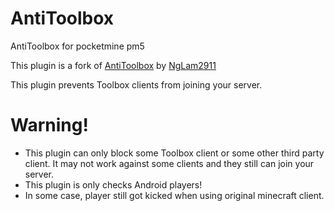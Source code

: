 # AntiToolbox
AntiToolbox for pocketmine pm5

This plugin is a fork of [AntiToolbox](https://github.com/NgLam2911/AntiToolBox) by [NgLam2911](https://github.com/NgLam2911)

This plugin prevents Toolbox clients from joining your server.
# Warning!
* This plugin can only block some Toolbox client or some other third party client. It may not work against some clients and they still can join your server.
* This plugin is only checks Android players!
* In some case, player still got kicked when using original minecraft client.
